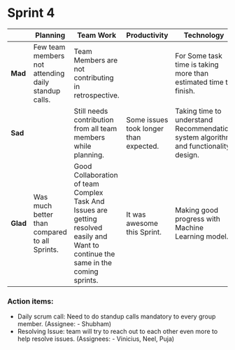 # Sprint 4

|  | **Planning** | **Team Work** | **Productivity** | **Technology** |
| --- | --- | --- | --- | --- |
| **Mad** | Few team members not attending daily standup calls. | Team Members are not contributing in retrospective. |  | For Some task time is taking more than estimated time to finish. |
| **Sad** |  |  Still needs contribution from all team members while planning. | Some issues took longer than expected. | Taking time to understand Recommendation system algorithm and functionality design.  |
| **Glad** | Was much better than compared to all Sprints. | Good Collaboration of team Complex Task And Issues are getting resolved easily and  Want to continue the same in the coming sprints. | It was awesome this Sprint. | Making good progress with Machine Learning model. |

### Action items:
- Daily scrum call: Need to do standup calls  mandatory to every group member. (Assignee: - Shubham)
- Resolving Issue:  team will try to reach out to each other even more to help resolve issues. (Assignees: - Vinicius, Neel, Puja)
